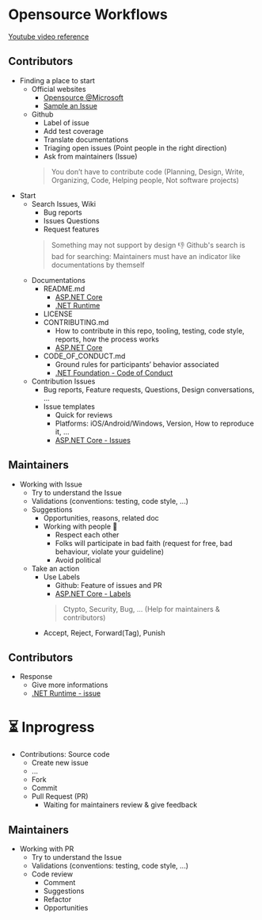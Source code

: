 # Opensource Workflows
[Youtube video reference](https://www.youtube.com/watch?v=wF9IUQlZ2Sk)

## Contributors
* Finding a place to start
	* Official websites
		* [Opensource @Microsoft](https://opensource.microsoft.com)
		* [Sample an Issue](https://github.com/PowerShell/PSScriptAnalyzer/issues/1686)
	* Github
		* Label of issue
		* Add test coverage
		* Translate documentations
		* Triaging open issues (Point people in the right direction)
		* Ask from maintainers (Issue)
		> You don’t have to contribute code (Planning, Design, Write, Organizing, Code, Helping people, Not software projects)
* Start
	* Search Issues, Wiki
		* Bug reports
		* Issues Questions
		* Request features
		> Something may not support by design
		> 👎 Github's search is bad for searching: Maintainers must have an indicator like documentations by themself
	* Documentations
		* README.md
			* [ASP.NET Core](https://github.com/dotnet/aspnetcore)
			* [.NET Runtime](https://github.com/dotnet/runtime)
		* LICENSE
		* CONTRIBUTING.md
			* How to contribute in this repo, tooling, testing, code style, reports, how the process works
			* [ASP.NET Core](https://github.com/dotnet/aspnetcore/blob/main/CONTRIBUTING.md)
		* CODE_OF_CONDUCT.md
			* Ground rules for participants’ behavior associated
			* [.NET Foundation - Code of Conduct](https://dotnetfoundation.org/code-of-conduct)
	* Contribution Issues  
		* Bug reports, Feature requests, Questions, Design conversations, ...  
		* Issue templates  
			* Quick for reviews  
			* Platforms: iOS/Android/Windows, Version, How to reproduce it, ...  
			* [ASP.NET Core - Issues](https://github.com/dotnet/runtime/issues/new/choose)
## Maintainers
* Working with Issue
	* Try to understand the Issue
	* Validations (conventions: testing, code style, ...)
	* Suggestions
		* Opportunities, reasons, related doc
		* Working with people 💖
			* Respect each other
			* Folks will participate in bad faith (request for free, bad behaviour, violate your guideline)
			* Avoid political
	* Take an action
		* Use Labels
			* Github: Feature of issues and PR
			* [ASP.NET Core - Labels](https://github.com/dotnet/aspnetcore/labels)
			> Ctypto, Security, Bug, ... (Help for maintainers & contributors)
		* Accept, Reject, Forward(Tag), Punish		
## Contributors
* Response
	* Give more informations
	* [.NET Runtime - issue](https://github.com/dotnet/runtime/issues/18087)

# ⏳ Inprogress
* Contributions: Source code
	* Create new issue
	* ...
	* Fork
	* Commit
	* Pull Request (PR)
		* Waiting for maintainers review & give feedback
## Maintainers
* Working with PR
	* Try to understand the Issue
	* Validations (conventions: testing, code style, ...)
	* Code review
		* Comment
		* Suggestions
		* Refactor
		* Opportunities
